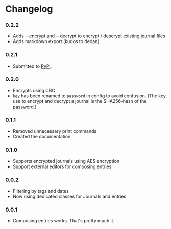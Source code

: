 Changelog
=========

### 0.2.2

* Adds --encrypt and --decrypt to encrypt / descrypt existing journal files
* Adds markdown export (kudos to dedan)

### 0.2.1

* Submitted to [PyPi](http://pypi.python.org/pypi/jrnl/0.2.1).

### 0.2.0

* Encrypts using CBC
* `key` has been renamed to `password` in config to avoid confusion. (The key use to encrypt and decrypt a journal is the SHA256-hash of the password.)

### 0.1.1

* Removed unnecessary print commands
* Created the documentation

###  0.1.0

* Supports encrypted journals using AES encryption
* Support external editors for composing entries

### 0.0.2

* Filtering by tags and dates
* Now using dedicated classes for Journals and entries

### 0.0.1

* Composing entries works. That's pretty much it.
